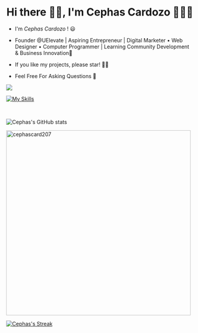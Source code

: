 <h1 align='center'> Hi there 👋🏻, I'm Cephas Cardozo 🧑🏻‍💻</h1>


- I'm *Cephas Cardozo* ! :smiley: <br>
- Founder @UElevate | Aspiring Entrepreneur | Digital Marketer • Web Designer • Computer Programmer | Learning Community Development & Business Innovation🚀<br>

- If you like my projects, please star! 🌟🙏 <br>
- Feel Free For Asking Questions 💪 <br>

![](https://komarev.com/ghpvc/?username=cephascard0207&style=flat-square)

  <!--<img src="https://img.shields.io/badge/html5%20-%23e34f26.svg?&style=for-the-badge&logo=html5&logoColor=white" />&nbsp;&nbsp;
  <img src="https://img.shields.io/badge/css3%20-%23e34f26.svg?&style=for-the-badge&logo=css3&logoColor=white" />&nbsp;&nbsp;
  <img src="https://img.shields.io/badge/js%20-%23e34f26.svg?&style=for-the-badge&logo=js&logoColor=black"/>&nbsp;&nbsp;
  <img alt="Python" src="https://img.shields.io/badge/python%20-%2314354C.svg?&style=for-the-badge&logo=python&logoColor=white"/>&nbsp;&nbsp;
  <img alt="Git" src="https://img.shields.io/badge/git%20-%23F05033.svg?&style=for-the-badge&logo=git&logoColor=white"/>&nbsp;&nbsp;
  ![Bootstrap](https://img.shields.io/badge/Bootstrap-222222?style=for-the-badge&logo=bootstrap&logoColor=white)
  -->
[![My Skills](https://skillicons.dev/icons?i=html,css,py,django,webflow,figma,git,github,mysql,postgres,bootstrap,php)](https://skillicons.dev)
<!--js-->

<br>

![Cephas's GitHub stats](https://jolibois-readme-stats.vercel.app/api?username=cephascard0207&show_icons=true&theme=radical&include_all_commits=true&count_private=true)

<p><img align="center" width="496px" src="https://github-readme-stats.vercel.app/api/top-langs?username=cephascard0207&show_icons=true&locale=en&layout=compact&theme=radical" alt="cephascard207" /></p>

[![Cephas's Streak](http://github-readme-streak-stats.herokuapp.com?user=cephascard0207&theme=radical&fire=yellow&currStreakNum=yellow)](https://github.com/cephascard0207)
